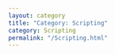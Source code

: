 ```yaml
---
layout: category
title: "Category: Scripting"
category: Scripting
permalink: "/Scripting.html"
---
```


